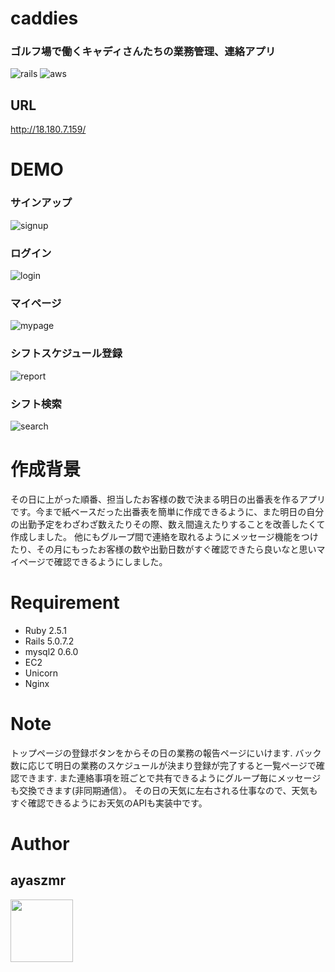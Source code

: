 # caddies

### ゴルフ場で働くキャディさんたちの業務管理、連絡アプリ
![rails](https://user-images.githubusercontent.com/56391010/88501741-42a9e380-d007-11ea-9805-feed3854699c.png) ![aws](https://user-images.githubusercontent.com/56391010/88502042-50139d80-d008-11ea-911f-b6ed99c42270.jpeg)


## URL
http://18.180.7.159/
 
# DEMO

### サインアップ
![signup](https://user-images.githubusercontent.com/56391010/88497129-67e42500-cffa-11ea-9e2e-1c6e9c0e716c.gif)

### ログイン
![login](https://user-images.githubusercontent.com/56391010/88478418-1482c000-cf83-11ea-96a7-6ff55ea576f9.gif)

### マイページ
![mypage](https://user-images.githubusercontent.com/56391010/88497167-7fbba900-cffa-11ea-84af-0444dcba3c9c.gif)

### シフトスケジュール登録
![report](https://user-images.githubusercontent.com/56391010/88497203-9d890e00-cffa-11ea-90c3-8cb13ba48dff.gif)

### シフト検索
![search](https://user-images.githubusercontent.com/56391010/88497221-aed21a80-cffa-11ea-92ab-630388201e3d.gif)

# 作成背景
 
その日に上がった順番、担当したお客様の数で決まる明日の出番表を作るアプリです。今まで紙ベースだった出番表を簡単に作成できるように、また明日の自分の出勤予定をわざわざ数えたりその際、数え間違えたりすることを改善したくて作成しました。 
他にもグループ間で連絡を取れるようにメッセージ機能をつけたり、その月にもったお客様の数や出勤日数がすぐ確認できたら良いなと思いマイページで確認できるようにしました。
 
# Requirement
 
* Ruby 2.5.1
* Rails 5.0.7.2
* mysql2 0.6.0
* EC2
* Unicorn
* Nginx

# Note
 
トップページの登録ボタンをからその日の業務の報告ページにいけます.
バック数に応じて明日の業務のスケジュールが決まり登録が完了すると一覧ページで確認できます.
また連絡事項を班ごとで共有できるようにグループ毎にメッセージも交換できます(非同期通信）。
その日の天気に左右される仕事なので、天気もすぐ確認できるようにお天気のAPIも実装中です。
 
# Author
 
## ayaszmr
<a href="https://github.com/ayaszmr"><img src="https://avatars0.githubusercontent.com/u/56391010?s=460&v=4" height="100px;" /></a>
 
